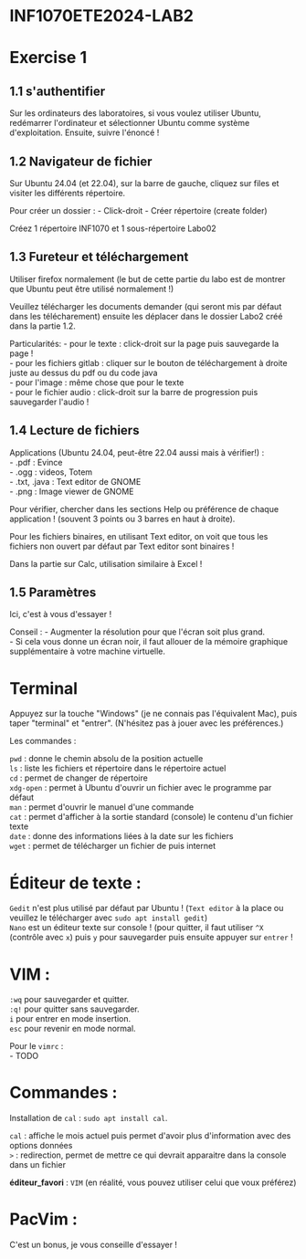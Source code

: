 # INF1070ETE2024-LAB2

# Exercise 1

## 1.1 s'authentifier

Sur les ordinateurs des laboratoires, si vous voulez utiliser Ubuntu, redémarrer l'ordinateur et sélectionner Ubuntu comme système d'exploitation. Ensuite, suivre l'énoncé !

## 1.2 Navigateur de fichier

Sur Ubuntu 24.04 (et 22.04), sur la barre de gauche, cliquez sur files et visiter les différents répertoire. 

Pour créer un dossier :
    - Click-droit
    - Créer répertoire (create folder)
    
Créez 1 répertoire INF1070 et 1 sous-répertoire Labo02

## 1.3 Fureteur et téléchargement

Utiliser firefox normalement (le but de cette partie du labo est de montrer que Ubuntu peut être utilisé normalement !)

Veuillez télécharger les documents demander (qui seront mis par défaut dans les télécharement) ensuite les déplacer dans le dossier Labo2 créé dans la partie 1.2. 

Particularités: 
    - pour le texte : click-droit sur la page puis sauvegarde la page !  
    - pour les fichiers gitlab : cliquer sur le bouton de téléchargement à droite juste au dessus du pdf ou du code java  
    - pour l'image : même chose que pour le texte  
    - pour le fichier audio : click-droit sur la barre de progression puis sauvegarder l'audio !  

## 1.4 Lecture de fichiers 

Applications (Ubuntu 24.04, peut-être 22.04 aussi mais à vérifier!) :   
    - .pdf : Evince  
    - .ogg : videos, Totem   
    - .txt, .java : Text editor de GNOME  
    - .png : Image viewer de GNOME   

Pour vérifier, chercher dans les sections Help ou préférence de chaque application ! (souvent 3 points ou 3 barres en haut à droite).

Pour les fichiers binaires, en utilisant Text editor, on voit que tous les fichiers non ouvert par défaut par Text editor sont binaires !

Dans la partie sur Calc, utilisation similaire à Excel ! 

## 1.5 Paramètres 

Ici, c'est à vous d'essayer ! 

Conseil :
    - Augmenter la résolution pour que l'écran soit plus grand.   
    - Si cela vous donne un écran noir, il faut allouer de la mémoire graphique supplémentaire à votre machine virtuelle.   

# Terminal 

Appuyez sur la touche "Windows" (je ne connais pas l'équivalent Mac), puis taper "terminal" et "entrer". (N'hésitez pas à jouer avec les préférences.)

Les commandes :

`pwd` : donne le chemin absolu de la position actuelle  
`ls` : liste les fichiers et répertoire dans le répertoire actuel  
`cd` : permet de changer de répertoire  
`xdg-open` : permet à Ubuntu d'ouvrir un fichier avec le programme par défaut   
`man` : permet d'ouvrir le manuel d'une commande  
`cat` : permet d'afficher à la sortie standard (console) le contenu d'un fichier texte  
`date` : donne des informations liées à la date sur les fichiers    
`wget` : permet de télécharger un fichier de puis internet   

# Éditeur de texte : 

`Gedit` n'est plus utilisé par défaut par Ubuntu ! (`Text editor` à la place ou veuillez le télécharger avec `sudo apt install gedit`)  
`Nano` est un éditeur texte sur console ! (pour quitter, il faut utiliser `^X` (contrôle avec `x`) puis `y` pour sauvegarder puis ensuite appuyer sur `entrer` !  

# VIM : 

`:wq` pour sauvegarder et quitter.   
`:q!` pour quitter sans sauvegarder.   
`i` pour entrer en mode insertion.   
`esc` pour revenir en mode normal.  

Pour le `vimrc` :   
    - TODO   

# Commandes :   

Installation de `cal` : `sudo apt install cal`.   

`cal` : affiche le mois actuel puis permet d'avoir plus d'information avec des options données   
`>` : redirection, permet de mettre ce qui devrait apparaitre dans la console dans un fichier   

__éditeur_favori__ : `VIM` (en réalité, vous pouvez utiliser celui que voux préférez)  

# PacVim :   

C'est un bonus, je vous conseille d'essayer !   
